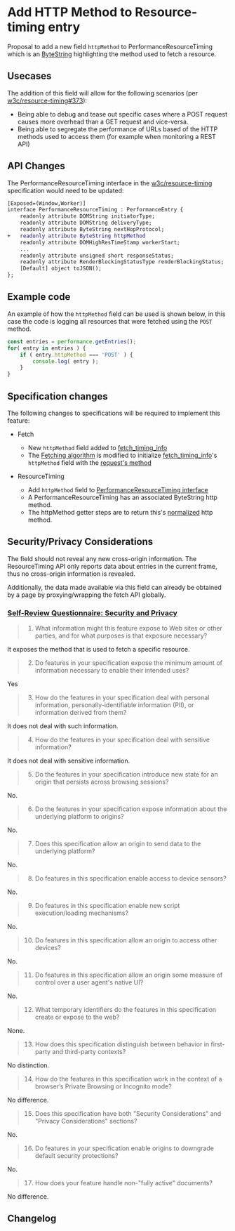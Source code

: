 # Add HTTP Method to Resource-timing entry

Proposal to add a new field `httpMethod` to PerformanceResourceTiming which is an [ByteString](https://webidl.spec.whatwg.org/#idl-ByteString) highlighting the method used to fetch a resource.

## Usecases

The addition of this field will allow for the following scenarios (per [w3c/resource-timing#373](https://github.com/w3c/resource-timing/issues/373)):

- Being able to debug and tease out specific cases where a POST request causes more overhead than a GET request and vice-versa.
- Being able to segregate the performance of URLs based of the HTTP methods used to access them (for example when monitoring a REST API)

## API Changes

The PerformanceResourceTiming interface in the [w3c/resource-timing](https://github.com/w3c/resource-timing) specification would need to be updated:

```diff
[Exposed=(Window,Worker)]
interface PerformanceResourceTiming : PerformanceEntry {
    readonly attribute DOMString initiatorType;
    readonly attribute DOMString deliveryType;
    readonly attribute ByteString nextHopProtocol;
+   readonly attribute ByteString httpMethod
    readonly attribute DOMHighResTimeStamp workerStart;
    ...
    readonly attribute unsigned short responseStatus;
    readonly attribute RenderBlockingStatusType renderBlockingStatus;
    [Default] object toJSON();
};
```

## Example code

An example of how the `httpMethod` field can be used is shown below, in this case the code is logging all resources that were fetched using the `POST` method.

```js
const entries = performance.getEntries();
for( entry in entries ) {
    if ( entry.httpMethod === 'POST' ) {
        console.log( entry );
    }
}
```

## Specification changes

The following changes to specifications will be required to implement this feature:

- Fetch
  - New `httpMethod` field added to [fetch_timing_info](https://fetch.spec.whatwg.org/#fetch-timing-info)
  - The [Fetching algorithm](https://fetch.spec.whatwg.org/#fetching) is modified to initialize [fetch_timing_info](https://fetch.spec.whatwg.org/#fetch-timing-info)'s `httpMethod` field with the [request's method](https://fetch.spec.whatwg.org/#concept-request-method)

- ResourceTiming
  - Add `httpMethod` field to [PerformanceResourceTiming interface](https://w3c.github.io/resource-timing/#sec-performanceresourcetiming)
  - A PerformanceResourceTiming has an associated ByteString http method.
  - The httpMethod getter steps are to return this's [normalized](https://fetch.spec.whatwg.org/#concept-method-normalize) http method.

## Security/Privacy Considerations

The field should not reveal any new cross-origin information. The ResourceTiming API only reports data about entries in the current frame, thus no cross-origin information is revealed.

Additionally, the data made available via this field can already be obtained by a page by proxying/wrapping the fetch API globally.

### [Self-Review Questionnaire: Security and Privacy](https://w3ctag.github.io/security-questionnaire/)

> 01. What information might this feature expose to Web sites or other parties,
>      and for what purposes is that exposure necessary?

It exposes the method that is used to fetch a specific resource.

> 02. Do features in your specification expose the minimum amount of information
>      necessary to enable their intended uses?

Yes

> 03. How do the features in your specification deal with personal information,
>      personally-identifiable information (PII), or information derived from
>      them?

It does not deal with such information.

> 04. How do the features in your specification deal with sensitive information?

It does not deal with sensitive information.

> 05. Do the features in your specification introduce new state for an origin
>      that persists across browsing sessions?

No.

> 06. Do the features in your specification expose information about the
>      underlying platform to origins?

No.

> 07. Does this specification allow an origin to send data to the underlying
>      platform?

No.

> 08. Do features in this specification enable access to device sensors?

No.

> 09. Do features in this specification enable new script execution/loading
>      mechanisms?

No.

> 10. Do features in this specification allow an origin to access other devices?

No.

> 11. Do features in this specification allow an origin some measure of control over
>      a user agent's native UI?

No.

> 12. What temporary identifiers do the features in this specification create or
>      expose to the web?

None.

> 13. How does this specification distinguish between behavior in first-party and
>      third-party contexts?

No distinction.

> 14. How do the features in this specification work in the context of a browser’s
>      Private Browsing or Incognito mode?

No difference.

> 15. Does this specification have both "Security Considerations" and "Privacy
>      Considerations" sections?

No.

> 16. Do features in your specification enable origins to downgrade default
>      security protections?

No.

> 17. How does your feature handle non-"fully active" documents?

No difference.

## Changelog
